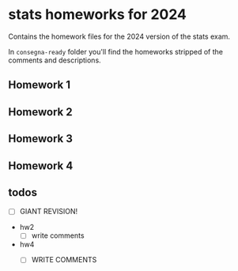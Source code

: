 # stats homeworks for 2024
Contains the homework files for the 2024 version of the stats exam.

In `consegna-ready` folder you'll find the homeworks stripped of the comments and descriptions.

## Homework 1
## Homework 2
## Homework 3
## Homework 4


## todos

- [ ] GIANT REVISION!

- hw2
    - [ ] write comments

- hw4
    - [ ] WRITE COMMENTS



